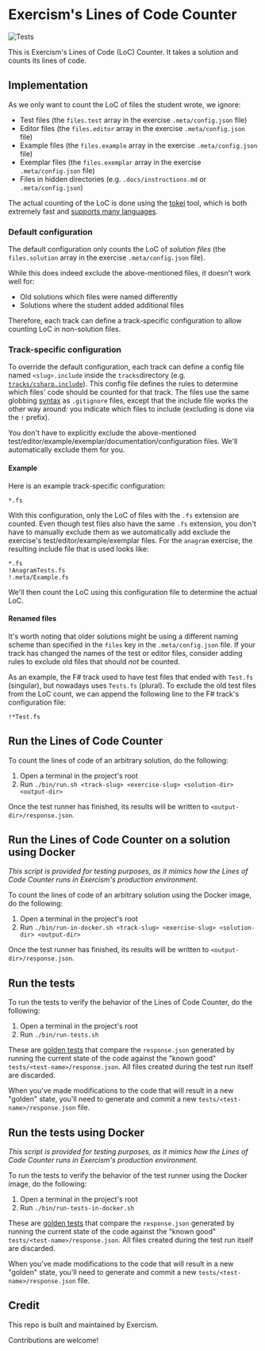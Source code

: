 # Exercism's Lines of Code Counter

![Tests](https://github.com/exercism/lines-of-code-counter/workflows/Test/badge.svg)

This is Exercism's Lines of Code (LoC) Counter.
It takes a solution and counts its lines of code.

## Implementation

As we only want to count the LoC of files the student wrote, we ignore:

- Test files (the `files.test` array in the exercise `.meta/config.json` file)
- Editor files (the `files.editor` array in the exercise `.meta/config.json` file)
- Example files (the `files.example` array in the exercise `.meta/config.json` file)
- Exemplar files (the `files.exemplar` array in the exercise `.meta/config.json` file)
- Files in hidden directories (e.g. `.docs/instructions.md` or `.meta/config.json`)

The actual counting of the LoC is done using the [tokei](https://github.com/XAMPPRocky/tokei) tool, which is both extremely fast and [supports many languages](https://github.com/XAMPPRocky/tokei#supported-languages).

### Default configuration

The default configuration only counts the LoC of _solution files_ (the `files.solution` array in the exercise `.meta/config.json` file).

While this does indeed exclude the above-mentioned files, it doesn't work well for:

- Old solutions which files were named differently
- Solutions where the student added additional files

Therefore, each track can define a track-specific configuration to allow counting LoC in non-solution files.

### Track-specific configuration

To override the default configuration, each track can define a config file named `<slug>.include` inside the `tracks`directory (e.g. [`tracks/csharp.include`](./tracks/csharp.include)).
This config file defines the rules to determine which files' code should be counted for that track.
The files use the same globbing [syntax](https://git-scm.com/docs/gitignore) as `.gitignore` files, except that the include file works the other way around: you indicate which files to include (excluding is done via the `!` prefix).

You don't have to explicitly exclude the above-mentioned test/editor/example/exemplar/documentation/configuration files.
We'll automatically exclude them for you.

#### Example

Here is an example track-specific configuration:

```gitignore
*.fs
```

With this configuration, only the LoC of files with the `.fs` extension are counted.
Even though test files also have the same `.fs` extension, you don't have to manually exclude them as we automatically add exclude the exercise's test/editor/example/exemplar files.
For the `anagram` exercise, the resulting include file that is used looks like:

```gitignore
*.fs
!AnagramTests.fs
!.meta/Example.fs
```

We'll then count the LoC using this configuration file to determine the actual LoC.

#### Renamed files

It's worth noting that older solutions might be using a different naming scheme than specified in the `files` key in the `.meta/config.json` file.
If your track has changed the names of the test or editor files, consider adding rules to exclude old files that should _not_ be counted.

As an example, the F# track used to have test files that ended with `Test.fs` (singular), but nowadays uses `Tests.fs` (plural).
To exclude the old test files from the LoC count, we can append the following line to the F# track's configuration file:

```gitignore
!*Test.fs
```

## Run the Lines of Code Counter

To count the lines of code of an arbitrary solution, do the following:

1. Open a terminal in the project's root
2. Run `./bin/run.sh <track-slug> <exercise-slug> <solution-dir> <output-dir>`

Once the test runner has finished, its results will be written to `<output-dir>/response.json`.

## Run the Lines of Code Counter on a solution using Docker

_This script is provided for testing purposes, as it mimics how the Lines of Code Counter runs in Exercism's production environment._

To count the lines of code of an arbitrary solution using the Docker image, do the following:

1. Open a terminal in the project's root
2. Run `./bin/run-in-docker.sh <track-slug> <exercise-slug> <solution-dir> <output-dir>`

Once the test runner has finished, its results will be written to `<output-dir>/response.json`.

## Run the tests

To run the tests to verify the behavior of the Lines of Code Counter, do the following:

1. Open a terminal in the project's root
2. Run `./bin/run-tests.sh`

These are [golden tests][golden] that compare the `response.json` generated by running the current state of the code against the "known good" `tests/<test-name>/response.json`. All files created during the test run itself are discarded.

When you've made modifications to the code that will result in a new "golden" state, you'll need to generate and commit a new `tests/<test-name>/response.json` file.

## Run the tests using Docker

_This script is provided for testing purposes, as it mimics how the Lines of Code Counter runs in Exercism's production environment._

To run the tests to verify the behavior of the test runner using the Docker image, do the following:

1. Open a terminal in the project's root
2. Run `./bin/run-tests-in-docker.sh`

These are [golden tests][golden] that compare the `response.json` generated by running the current state of the code against the "known good" `tests/<test-name>/response.json`. All files created during the test run itself are discarded.

When you've made modifications to the code that will result in a new "golden" state, you'll need to generate and commit a new `tests/<test-name>/response.json` file.

## Credit

This repo is built and maintained by Exercism.

Contributions are welcome!

[test-runners]: https://github.com/exercism/automated-tests/blob/master/docs/introduction.md
[golden]: https://ro-che.info/articles/2017-12-04-golden-tests
[exercism]: https://exercism.io
